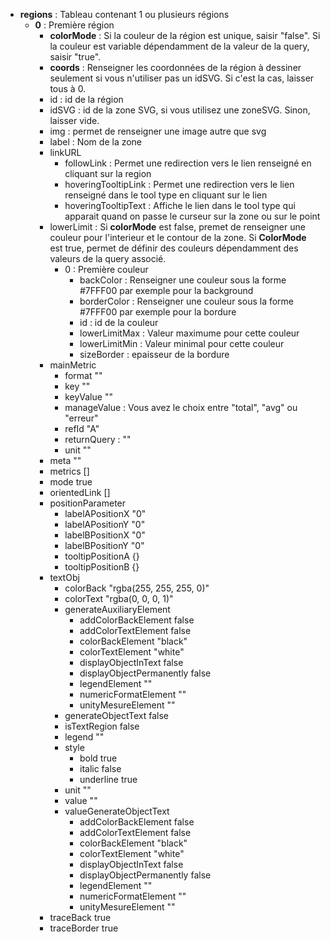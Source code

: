 - **regions** : Tableau contenant 1 ou plusieurs régions
    - **0** : Première région
        - **colorMode** : Si la couleur de la région est unique, saisir "false". Si la couleur est variable dépendamment de la valeur de la query, saisir "true". 
        - **coords** : Renseigner les coordonnées de la région à dessiner seulement si vous n'utiliser pas un idSVG. Si c'est la cas, laisser tous à 0.
        - id : id de la région
        - idSVG	: id de la zone SVG, si vous utilisez une zoneSVG. Sinon, laisser vide.
        - img : permet de renseigner une image autre que svg
        - label	: Nom de la zone
        - linkURL	
            - followLink : Permet une redirection vers le lien renseigné en cliquant sur la region
            - hoveringTooltipLink : Permet une redirection vers le lien renseigné dans le tool type en cliquant sur le lien
            - hoveringTooltipText : Affiche le lien dans le tool type qui apparait quand on passe le curseur sur la zone ou sur le point
        - lowerLimit : Si **colorMode** est false, premet de renseigner une couleur pour l'interieur et le contour de la zone. Si **ColorMode** est true, permet de définir des couleurs dépendamment des valeurs de la query associé.
            - 0	: Première couleur
                - backColor	: Renseigner une couleur sous la forme #7FFF00 par exemple pour la background
                - borderColor : Renseigner une couleur sous la forme #7FFF00 par exemple pour la bordure
                - id : id de la couleur
                - lowerLimitMax	: Valeur maximume pour cette couleur
                - lowerLimitMin	: Valeur minimal pour cette couleur
                - sizeBorder : epaisseur de la bordure
        - mainMetric	
            - format ""
            - key	""
            - keyValue	""
            - manageValue : Vous avez le choix entre "total", "avg" ou "erreur"
            - refId	"A"
            - returnQuery : ""           
            - unit	""
        - meta	""
        - metrics	[]
        - mode	true
        - orientedLink	[]
        - positionParameter	
            - labelAPositionX	"0"
            - labelAPositionY	"0"
            - labelBPositionX	"0"
            - labelBPositionY	"0"
            - tooltipPositionA	{}
            - tooltipPositionB	{}
        - textObj	
            - colorBack	"rgba(255, 255, 255, 0)"
            - colorText	"rgba(0, 0, 0, 1)"
            - generateAuxiliaryElement	
                - addColorBackElement	false
                - addColorTextElement	false
                - colorBackElement	"black"
                - colorTextElement	"white"
                - displayObjectInText	false
                - displayObjectPermanently	false
                - legendElement	""
                - numericFormatElement	""
                - unityMesureElement	""
            - generateObjectText	false
            - isTextRegion	false
            - legend	""
            - style	
                - bold	true
                - italic	false
                - underline	true
            - unit	""
            - value	""
            - valueGenerateObjectText	
                - addColorBackElement	false
                - addColorTextElement	false
                - colorBackElement	"black"
                - colorTextElement	"white"
                - displayObjectInText	false
                - displayObjectPermanently	false
                - legendElement	""
                - numericFormatElement	""
                - unityMesureElement	""
        - traceBack	true
        - traceBorder	true